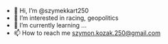 - 👋 Hi, I’m @szymekkart250
- 👀 I’m interested in racing, geopolitics
- 🌱 I’m currently learning ...
- 📫 How to reach me szymon.kozak.250@gmail.com

<!---
szymekkart250/szymekkart250 is a ✨ special ✨ repository because its `README.md` (this file) appears on your GitHub profile.
You can click the Preview link to take a look at your changes.
--->
